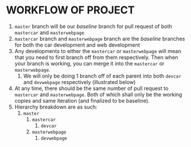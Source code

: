 # WORKFLOW OF PROJECT
1. `master` branch will be our *baseline* branch for pull request of both `mastercar` and `masterwebpage`
2. `mastercar` branch and `masterwebpage` branch are the *baseline* branches for both the car development and web development
3. Any developments to either the `mastercar` or `masterwebpage` will mean that you need to first branch off from them respectively. Then when your branch is working, you can merge it into the `mastercar` or `masterwebpage`.
   1. We will only be doing 1 branch off of each parent into both `devcar` and `devwebpage` respectively (illustrated below)
4. At any time, there should be the same number of pull request to `mastercar` and `masterwebpage`. Both of which shall only be the working copies and same iteration (and finalized to be baseline).
5. Hierarchy breakdown are as such:
   1. `master`
      1. `mastercar`
         1. `devcar`
      2. `masterwebpage`
         1. `devwebpage`

